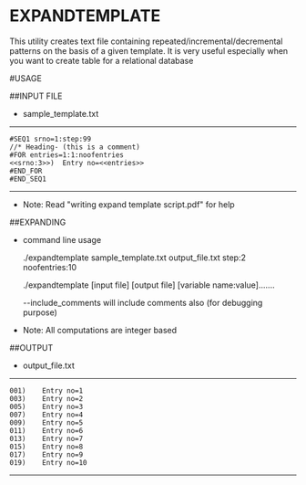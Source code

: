 # EXPANDTEMPLATE
This utility creates text file containing repeated/incremental/decremental patterns on the basis of a given template. It is very useful especially when you want to create table for a relational database

#USAGE

##INPUT FILE
- sample_template.txt

----------------------------------------------------------
    #SEQ1 srno=1:step:99
    //* Heading- (this is a comment)
    #FOR entries=1:1:noofentries
    <<srno:3>>)  Entry no=<<entries>>
    #END_FOR
    #END_SEQ1
----------------------------------------------------------

- Note: Read "writing expand template script.pdf" for help

##EXPANDING
- command line usage

    ./expandtemplate sample_template.txt output_file.txt step:2 noofentries:10

    ./expandtemplate [input file] [output file] [variable name:value].......

    --include_comments will include comments also (for debugging purpose)
    
- Note: All computations are integer based

##OUTPUT
- output_file.txt

----------------------------------------------------------
    001)    Entry no=1
    003)    Entry no=2
    005)    Entry no=3
    007)    Entry no=4
    009)    Entry no=5
    011)    Entry no=6
    013)    Entry no=7
    015)    Entry no=8
    017)    Entry no=9
    019)    Entry no=10
----------------------------------------------------------
